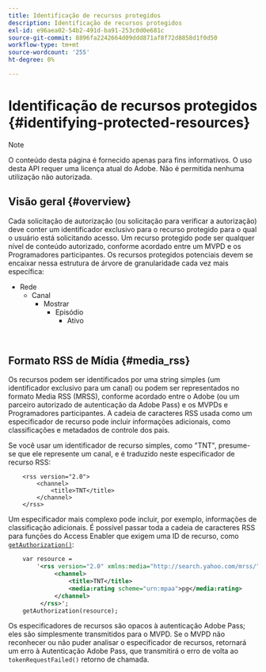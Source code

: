 ```yaml
---
title: Identificação de recursos protegidos
description: Identificação de recursos protegidos
exl-id: e96aea02-54b2-491d-ba91-253c0d0e681c
source-git-commit: 8896fa2242664d09ddd871af8f72d8858d1f0d50
workflow-type: tm+mt
source-wordcount: '255'
ht-degree: 0%

---
```


# Identificação de recursos protegidos {#identifying-protected-resources}

>[!NOTE]
>
>O conteúdo desta página é fornecido apenas para fins informativos. O uso desta API requer uma licença atual do Adobe. Não é permitida nenhuma utilização não autorizada.

## Visão geral {#overview}

Cada solicitação de autorização (ou solicitação para verificar a autorização) deve conter um identificador exclusivo para o recurso protegido para o qual o usuário está solicitando acesso. Um recurso protegido pode ser qualquer nível de conteúdo autorizado, conforme acordado entre um MVPD e os Programadores participantes. Os recursos protegidos potenciais devem se encaixar nessa estrutura de árvore de granularidade cada vez mais específica:

- Rede
   - Canal
      - Mostrar
         - Episódio
            - Ativo

</br>

## Formato RSS de Mídia {#media_rss}

Os recursos podem ser identificados por uma string simples (um identificador exclusivo para um canal) ou podem ser representados no formato Media RSS (MRSS), conforme acordado entre o Adobe (ou um parceiro autorizado de autenticação da Adobe Pass) e os MVPDs e Programadores participantes. A cadeia de caracteres RSS usada como um especificador de recurso pode incluir informações adicionais, como classificações e metadados de controle dos pais.


Se você usar um identificador de recurso simples, como &quot;TNT&quot;, presume-se que ele represente um canal, e é traduzido neste especificador de recurso RSS:

```RSS
    <rss version="2.0"> 
        <channel>
            <title>TNT</title>
        </channel>
    </rss>
```


Um especificador mais complexo pode incluir, por exemplo, informações de classificação adicionais. É possível passar toda a cadeia de caracteres RSS para funções do Access Enabler que exigem uma ID de recurso, como [`getAuthorization()`](/help/authentication/rest-api-reference.md):

```rss
    var resource = 
        '<rss version="2.0" xmlns:media="http://search.yahoo.com/mrss/"> 
             <channel>
                 <title>TNT</title>
                 <media:rating scheme="urn:mpaa">pg</media:rating>
             </channel>
         </rss>'; 
    getAuthorization(resource);
```

Os especificadores de recursos são opacos à autenticação Adobe Pass; eles são simplesmente transmitidos para o MVPD. Se o MVPD não reconhecer ou não puder analisar o especificador de recursos, retornará um erro à Autenticação Adobe Pass, que transmitirá o erro de volta ao `tokenRequestFailed()` retorno de chamada.

<!--
## Related Information {#related}

-  User Metadata
-  Preflight Authorization
-->
